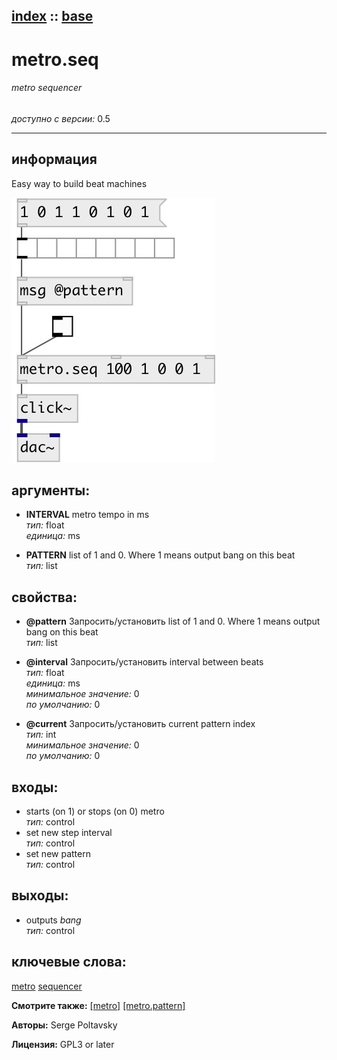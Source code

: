 [index](index.html) :: [base](category_base.html)
---

# metro.seq

###### metro sequencer

*доступно с версии:* 0.5

---


## информация
Easy way to build beat machines


[![example](../examples/img/metro.seq.jpg)](../examples/pd/metro.seq.pd)



## аргументы:

* **INTERVAL**
metro tempo in ms<br>
_тип:_ float<br>
_единица:_ ms<br>

* **PATTERN**
list of 1 and 0. Where 1 means output bang on this beat<br>
_тип:_ list<br>





## свойства:

* **@pattern** 
Запросить/установить list of 1 and 0. Where 1 means output bang on this beat<br>
_тип:_ list<br>

* **@interval** 
Запросить/установить interval between beats<br>
_тип:_ float<br>
_единица:_ ms<br>
_минимальное значение:_ 0<br>
_по умолчанию:_ 0<br>

* **@current** 
Запросить/установить current pattern index<br>
_тип:_ int<br>
_минимальное значение:_ 0<br>
_по умолчанию:_ 0<br>



## входы:

* starts (on 1) or stops (on 0) metro<br>
_тип:_ control
* set new step interval<br>
_тип:_ control
* set new pattern<br>
_тип:_ control



## выходы:

* outputs *bang*<br>
_тип:_ control



## ключевые слова:

[metro](keywords/metro.html)
[sequencer](keywords/sequencer.html)



**Смотрите также:**
[\[metro\]](metro.html)
[\[metro.pattern\]](metro.pattern.html)




**Авторы:** Serge Poltavsky




**Лицензия:** GPL3 or later





